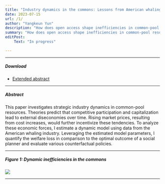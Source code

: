 ```yaml
---
title: "Industry dynamics in the commons: Lessons from American whaling"
date: 2023-07-15 
url: /1/
author: "Yangkeun Yun"
description: "How does open access shape inefficiencies in common-pool resources? This paper builds and estimates a dynamic model using data from the American whaling industry."
summary: "How does open access shape inefficiencies in common-pool resources? This paper builds and estimates a dynamic model using data from the American whaling industry."
editPost:
    Text: "In progress"

---
```


---

##### Download

+ [Extended abstract](/extended_abstract_whaling_commons_ver1.pdf)

---

##### Abstract

This paper investigates strategic industry dynamics in common-pool resources. Theories predict that competitive participation and capitalization lead to external diseconomies over time. Rising market prices, resulting from cost increases, would further incentivize these tendencies. To analyze these economic forces, I estimate a dynamic model using data from the American whaling industry. Leveraging the estimated model parameters, I quantify the welfare loss in comparison to the optimal outcome of a social planner and evaluate various counterfactual policies.

---

##### Figure 1: Dynamic inefficiencies in the commons

![](/Fig1.png)

---
